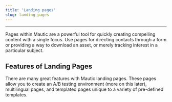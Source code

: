 ```yaml
---
title: 'Landing pages'
slug: landing-pages
---
```


---

Pages within Mautic are a powerful tool for quickly creating compelling content with a single focus. Use pages for directing contacts through a form or providing a way to download an asset, or merely tracking interest in a particular subject.

## Features of Landing Pages

There are many great features with Mautic landing pages. These pages allow you to create an A/B testing environment (more on this later), multilingual pages, and templated pages unique to a variety of pre-defined templates.

